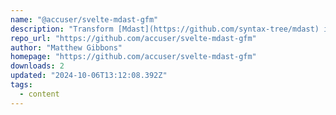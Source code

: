 ```yaml
---
name: "@accuser/svelte-mdast-gfm"
description: "Transform [Mdast](https://github.com/syntax-tree/mdast) into Svelte components."
repo_url: "https://github.com/accuser/svelte-mdast-gfm"
author: "Matthew Gibbons"
homepage: "https://github.com/accuser/svelte-mdast-gfm"
downloads: 2
updated: "2024-10-06T13:12:08.392Z"
tags: 
  - content
---
```

